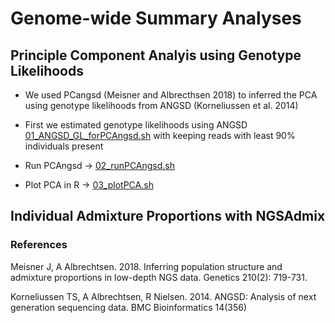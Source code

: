 # Genome-wide Summary Analyses

## Principle Component Analyis using Genotype Likelihoods 
- We used PCangsd (Meisner and Albrecthsen 2018) to inferred the PCA using genotype likelihoods from ANGSD (Korneliussen et al. 2014)

 - First we estimated genotype likelihoods using ANGSD [01_ANGSD_GL_forPCAngsd.sh](/02_Genome_wide_Summary/01_ANGSD_GL_forPCAngsd.sh) with keeping reads with least 90% individuals present
 - Run PCAngsd -> [02_runPCAngsd.sh](/02_Genome_wide_Summary/02_runPCAngsd.sh)
 - Plot PCA in R -> [03_plotPCA.sh](/02_Genome_wide_Summary/03_plotPCA.sh)

## Individual Admixture Proportions with NGSAdmix





### References 

Meisner J, A Albrechtsen. 2018. Inferring population structure and admixture proportions in low-depth NGS data. Genetics 210(2): 719-731. 

Korneliussen TS, A Albrechtsen, R Nielsen. 2014. ANGSD: Analysis of next generation sequencing data. BMC Bioinformatics 14(356)




